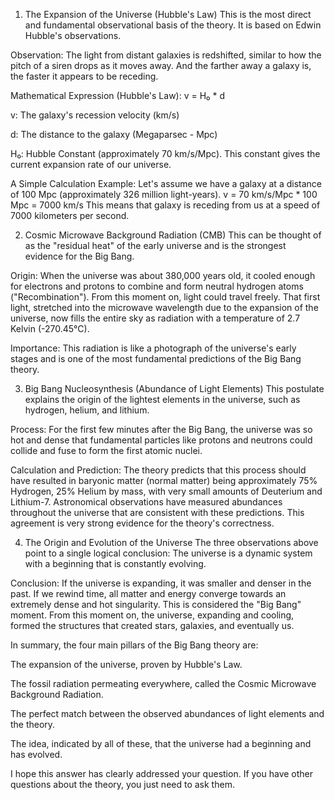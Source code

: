 1. The Expansion of the Universe (Hubble's Law)
This is the most direct and fundamental observational basis of the theory. It is based on Edwin Hubble's observations.

Observation: The light from distant galaxies is redshifted, similar to how the pitch of a siren drops as it moves away. And the farther away a galaxy is, the faster it appears to be receding.

Mathematical Expression (Hubble's Law):
v = H₀ * d

v: The galaxy's recession velocity (km/s)

d: The distance to the galaxy (Megaparsec - Mpc)

H₀: Hubble Constant (approximately 70 km/s/Mpc). This constant gives the current expansion rate of our universe.

A Simple Calculation Example:
Let's assume we have a galaxy at a distance of 100 Mpc (approximately 326 million light-years).
v = 70 km/s/Mpc * 100 Mpc = 7000 km/s
This means that galaxy is receding from us at a speed of 7000 kilometers per second.

2. Cosmic Microwave Background Radiation (CMB)
This can be thought of as the "residual heat" of the early universe and is the strongest evidence for the Big Bang.

Origin: When the universe was about 380,000 years old, it cooled enough for electrons and protons to combine and form neutral hydrogen atoms ("Recombination"). From this moment on, light could travel freely. That first light, stretched into the microwave wavelength due to the expansion of the universe, now fills the entire sky as radiation with a temperature of 2.7 Kelvin (-270.45°C).

Importance: This radiation is like a photograph of the universe's early stages and is one of the most fundamental predictions of the Big Bang theory.

3. Big Bang Nucleosynthesis (Abundance of Light Elements)
This postulate explains the origin of the lightest elements in the universe, such as hydrogen, helium, and lithium.

Process: For the first few minutes after the Big Bang, the universe was so hot and dense that fundamental particles like protons and neutrons could collide and fuse to form the first atomic nuclei.

Calculation and Prediction: The theory predicts that this process should have resulted in baryonic matter (normal matter) being approximately 75% Hydrogen, 25% Helium by mass, with very small amounts of Deuterium and Lithium-7. Astronomical observations have measured abundances throughout the universe that are consistent with these predictions. This agreement is very strong evidence for the theory's correctness.

4. The Origin and Evolution of the Universe
The three observations above point to a single logical conclusion: The universe is a dynamic system with a beginning that is constantly evolving.

Conclusion: If the universe is expanding, it was smaller and denser in the past. If we rewind time, all matter and energy converge towards an extremely dense and hot singularity. This is considered the "Big Bang" moment. From this moment on, the universe, expanding and cooling, formed the structures that created stars, galaxies, and eventually us.

In summary, the four main pillars of the Big Bang theory are:

The expansion of the universe, proven by Hubble's Law.

The fossil radiation permeating everywhere, called the Cosmic Microwave Background Radiation.

The perfect match between the observed abundances of light elements and the theory.

The idea, indicated by all of these, that the universe had a beginning and has evolved.

I hope this answer has clearly addressed your question. If you have other questions about the theory, you just need to ask them.